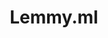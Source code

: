---
codehost: https://github.com/https://github.com/LemmyNet
logohandle: lemmyml
sort: lemmyml
title: Lemmy.ml
website: https://lemmy.ml/
---
